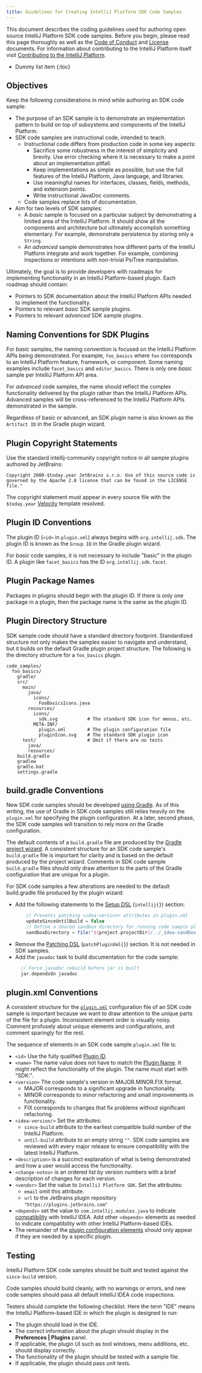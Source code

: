 ```yaml
---
title: Guidelines for Creating IntelliJ Platform SDK Code Samples
---
```


This document describes the coding guidelines used for authoring open source IntelliJ Platform SDK code samples.
Before you begin, please read this page thoroughly as well as the [Code of Conduct](/CODE_OF_CONDUCT.md) and [License](https://github.com/JetBrains/intellij-sdk-docs/blob/master/LICENSE.txt) documents.
For information about contributing to the IntelliJ Platform itself visit [Contributing to the IntelliJ Platform](/basics/platform_contributions.md).

  * Dummy list item
  {:toc}
  
## Objectives
Keep the following considerations in mind while authoring an SDK code sample:
* The purpose of an SDK sample is to demonstrate an implementation pattern to build on top of subsystems and components of the IntelliJ Platform.
* SDK code samples are instructional code, intended to teach.
  * Instructional code differs from production code in some key aspects:
    * Sacrifice some robustness in the interest of simplicity and brevity.
      Use error checking where it is necessary to make a point about an implementation pitfall.
    * Keep implementations as simple as possible, but use the full features of the IntelliJ Platform, Java language, and libraries. 
    * Use meaningful names for interfaces, classes, fields, methods, and extension points.
    * Write instructional JavaDoc comments.    
  * Code samples replace lots of documentation. 
* Aim for two levels of SDK samples:
  * A _basic_ sample is focused on a particular subject by demonstrating a limited area of the IntelliJ Platform. 
    It should show all the components and architecture but ultimately accomplish something elementary. 
    For example, demonstrate persistence by storing only a `String`.
  * An _advanced_ sample demonstrates how different parts of the IntelliJ Platform integrate and work together. 
    For example, combining inspections or intentions with non-trivial PsiTree manipulation.
 
Ultimately, the goal is to provide developers with roadmaps for implementing functionality in an IntelliJ Platform-based plugin.
Each roadmap should contain:
* Pointers to SDK documentation about the IntelliJ Platform APIs needed to implement the functionality.
* Pointers to relevant _basic_ SDK sample plugins.
* Pointers to relevant _advanced_ SDK sample plugins.

## Naming Conventions for SDK Plugins
For _basic_ samples, the naming convention is focused on the IntelliJ Platform APIs being demonstrated.
For example, `foo_basics` where `foo` corresponds to an IntelliJ Platform feature, framework, or component.
Some naming examples include `facet_basics` and `editor_basics`.
There is only one _basic_ sample per IntelliJ Platform API area.

For _advanced_ code samples, the name should reflect the complex functionality delivered by the plugin rather than the IntelliJ Platform APIs.
Advanced samples will be cross-referenced to the IntelliJ Platform APIs demonstrated in the sample.

Regardless of basic or advanced, an SDK plugin name is also known as the `Artifact ID` in the Gradle plugin wizard.

## Plugin Copyright Statements
Use the standard intellij-community copyright notice in all sample plugins authored by JetBrains:
```text  
Copyright 2000-$today.year JetBrains s.r.o. Use of this source code is governed by the Apache 2.0 license that can be found in the LICENSE file."  
```
The copyright statement must appear in every source file with the `$today.year` [Velocity](https://www.jetbrains.com/help/idea/copyright-profiles.html) template resolved.

## Plugin ID Conventions
The plugin ID (`<id>` in `plugin.xml`) always begins with `org.intellij.sdk`.
The plugin ID is known as the `Group ID` in the Gradle plugin wizard.

For _basic_ code samples, it is not necessary to include "basic" in the plugin ID.
A plugin like `facet_basics` has the ID `org.intellij.sdk.facet`.

## Plugin Package Names
Packages in plugins should begin with the plugin ID.
If there is only one package in a plugin, then the package name is the same as the plugin ID.

## Plugin Directory Structure
SDK sample code should have a standard directory footprint.
Standardized structure not only makes the samples easier to navigate and understand, but it builds on the default Gradle plugin project structure.
The following is the directory structure for a `foo_basics` plugin.
```text
code_samples/
  foo_basics/
    gradle/
    src/
      main/
        java/
          icons/
            FooBasicsIcons.java
        resources/
          icons/
            sdk.svg           # The standard SDK icon for menus, etc.
          META-INF/
            plugin.xml        # The plugin configuration file
            pluginIcon.svg    # The standard SDK plugin icon
      test/                   # Omit if there are no tests
        java/
        resources/
    build.gradle
    gradlew
    gradle.bat
    settings.gradle
```

## build.gradle Conventions 
New SDK code samples should be developed [using Gradle](/tutorials/build_system.md). 
As of this writing, the use of Gradle in SDK code samples still relies heavily on the `plugin.xml` for specifying the plugin configuration.
At a later, second phase, the SDK code samples will transition to rely more on the Gradle configuration. 

The default contents of a `build.gradle` file are produced by the [Gradle project wizard](/tutorials/build_system/prerequisites.md#create-a-plugin-project-from-scratch). 
A consistent structure for an SDK code sample's `build.gradle` file is important for clarity and is based on the default produced by the project wizard. 
Comments in SDK code sample `build.gradle` files should only draw attention to the parts of the Gradle configuration that are unique for a plugin.

For SDK code samples a few alterations are needed to the default build.gradle file produced by the plugin wizard:
* Add the following statements to the [Setup DSL](https://github.com/JetBrains/gradle-intellij-plugin/blob/master/README.md#setup-dsl) (`intellij{}`) section:
  ```groovy
      // Prevents patching <idea-version> attributes in plugin.xml
      updateSinceUntilBuild = false 
      // Define a shared sandbox directory for running code sample plugins within an IDE.
      sandboxDirectory = file("${project.projectDir}/../_idea-sandbox")
  ``` 
* Remove the [Patching DSL](https://github.com/JetBrains/gradle-intellij-plugin/blob/master/README.md#patching-dsl) (`patchPluginXml{}`) section.
  It is not needed in SDK samples.
* Add the `javadoc` task to build documentation for the code sample:
  ```groovy
    // Force javadoc rebuild before jar is built
    jar.dependsOn javadoc
  ```

## plugin.xml Conventions
A consistent structure for the [`plugin.xml`](/basics/plugin_structure/plugin_configuration_file.md) configuration file of an SDK code sample is important because we want to draw attention to the unique parts of the file for a plugin.
Inconsistent element order is visually noisy.
Comment profusely about unique elements and configurations, and comment sparingly for the rest.

The sequence of elements in an SDK code sample `plugin.xml` file is:
* `<id>` Use the fully qualified [Plugin ID](#plugin-id-conventions).
* `<name>` The name value does not have to match the [Plugin Name](#naming-conventions-for-sdk-plugins).
  It might reflect the functionality of the plugin.
  The name must start with "SDK:".
* `<version>` The code sample's version in MAJOR.MINOR.FIX format.
  * MAJOR corresponds to a significant upgrade in functionality.
  * MINOR corresponds to minor refactoring and small improvements in functionality. 
  * FIX corresponds to changes that fix problems without significant refactoring.
* `<idea-version/>` Set the attributes:
  * `since-build` attribute to the earliest compatible build number of the IntelliJ Platform.
  * `until-build` attribute to an empty string `""`.
    SDK code samples are reviewed with every major release to ensure compatibility with the latest IntelliJ Platform.
* `<description>` is a succinct explanation of what is being demonstrated and how a user would access the functionality.
* `<change-notes>` is an ordered list by version numbers with a brief description of changes for each version.
* `<vendor>` Set the value to `IntelliJ Platform SDK`.
  Set the attributes:
  * `email` omit this attribute. 
  * `url` to the JetBrains plugin repository `"https://plugins.jetbrains.com"`
* `<depends>` set the value to `com.intellij.modules.java` to indicate [compatibility](/basics/getting_started/plugin_compatibility.md) with IntelliJ IDEA.
  Add other `<depends>` elements as needed to indicate compatibility with other IntelliJ Platform-based IDEs.
* The remainder of the [plugin configuration elements](/basics/plugin_structure/plugin_configuration_file.md) should only appear if they are needed by a specific plugin.

## Testing
IntelliJ Platform SDK code samples should be built and tested against the `since-build` version.

Code samples should build cleanly, with no warnings or errors, and new code samples should pass all default IntelliJ IDEA code inspections.

Testers should complete the following checklist. 
Here the term "IDE" means the IntelliJ Platform-based IDE in which the plugin is designed to run:
* The plugin should load in the IDE.
* The correct information about the plugin should display in the **Preferences \| Plugins** panel.
* If applicable, the plugin UI such as tool windows, menu additions, etc. should display correctly.
* The functionality of the plugin should be tested with a sample file.
* If applicable, the plugin should pass unit tests.